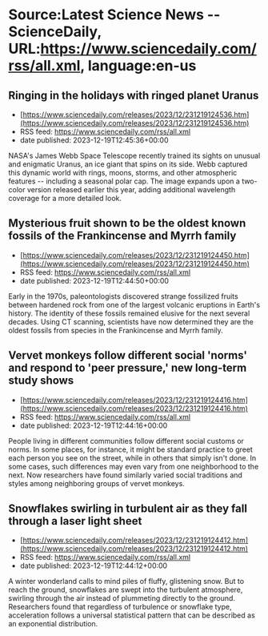 # Source:Latest Science News -- ScienceDaily, URL:https://www.sciencedaily.com/rss/all.xml, language:en-us

## Ringing in the holidays with ringed planet Uranus
 - [https://www.sciencedaily.com/releases/2023/12/231219124536.htm](https://www.sciencedaily.com/releases/2023/12/231219124536.htm)
 - RSS feed: https://www.sciencedaily.com/rss/all.xml
 - date published: 2023-12-19T12:45:36+00:00

NASA's James Webb Space Telescope recently trained its sights on unusual and enigmatic Uranus, an ice giant that spins on its side. Webb captured this dynamic world with rings, moons, storms, and other atmospheric features -- including a seasonal polar cap. The image expands upon a two-color version released earlier this year, adding additional wavelength coverage for a more detailed look.

## Mysterious fruit shown to be the oldest known fossils of the Frankincense and Myrrh family
 - [https://www.sciencedaily.com/releases/2023/12/231219124450.htm](https://www.sciencedaily.com/releases/2023/12/231219124450.htm)
 - RSS feed: https://www.sciencedaily.com/rss/all.xml
 - date published: 2023-12-19T12:44:50+00:00

Early in the 1970s, paleontologists discovered strange fossilized fruits between hardened rock from one of the largest volcanic eruptions in Earth's history. The identity of these fossils remained elusive for the next several decades. Using CT scanning, scientists have now determined they are the oldest fossils from species in the Frankincense and Myrrh family.

## Vervet monkeys follow different social 'norms' and respond to 'peer pressure,' new long-term study shows
 - [https://www.sciencedaily.com/releases/2023/12/231219124416.htm](https://www.sciencedaily.com/releases/2023/12/231219124416.htm)
 - RSS feed: https://www.sciencedaily.com/rss/all.xml
 - date published: 2023-12-19T12:44:16+00:00

People living in different communities follow different social customs or norms. In some places, for instance, it might be standard practice to greet each person you see on the street, while in others that simply isn't done. In some cases, such differences may even vary from one neighborhood to the next. Now researchers have found similarly varied social traditions and styles among neighboring groups of vervet monkeys.

## Snowflakes swirling in turbulent air as they fall through a laser light sheet
 - [https://www.sciencedaily.com/releases/2023/12/231219124412.htm](https://www.sciencedaily.com/releases/2023/12/231219124412.htm)
 - RSS feed: https://www.sciencedaily.com/rss/all.xml
 - date published: 2023-12-19T12:44:12+00:00

A winter wonderland calls to mind piles of fluffy, glistening snow. But to reach the ground, snowflakes are swept into the turbulent atmosphere, swirling through the air instead of plummeting directly to the ground. Researchers found that regardless of turbulence or snowflake type, acceleration follows a universal statistical pattern that can be described as an exponential distribution.

